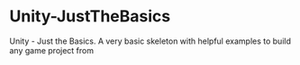 # Unity-JustTheBasics
Unity - Just the Basics. A very basic skeleton with helpful examples to build any game project from
